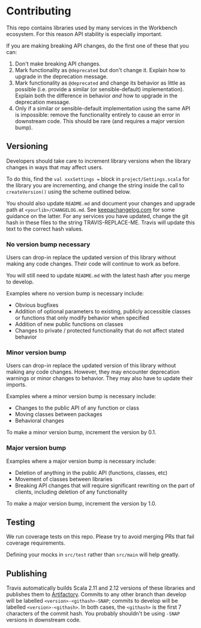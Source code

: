 # Contributing

This repo contains libraries used by many services in the Workbench ecosystem. For this reason API stability is especially important.

If you are making breaking API changes, do the first one of these that you can:

1. Don't make breaking API changes.
2. Mark functionality as `@deprecated` but don't change it. Explain how to upgrade in the deprecation message.
3. Mark functionality as `@deprecated` and change its behavior as little as possible (i.e. provide a similar (or sensible-default) implementation). Explain both the difference in behavior _and_ how to upgrade in the deprecation message.
4. Only if a similar or sensible-default implementation using the same API is impossible: remove the functionality entirely to cause an error in downstream code. This should be rare (and requires a major version bump).

## Versioning

Developers should take care to increment library versions when the library changes in ways that may affect users.

To do this, find the `val xxxSettings =` block in `project/Settings.scala` for the library you are incrementing, and 
change the string inside the call to `createVersion()` using the scheme outlined below.

You should also update `README.md` and document your changes and upgrade path at `<yourlib>/CHANGELOG.md`. See 
[keepachangelog.com](http://keepachangelog.com/) for some guidance on the latter.  For any services you have updated, 
change the git hash in these files to the string TRAVIS-REPLACE-ME.  Travis will update this text to the correct hash values. 

### No version bump necessary

Users can drop-in replace the updated version of this library without making any code changes. Their code will continue to work as before.

You will still need to update `README.md` with the latest hash after you merge to develop.

Examples where no version bump is necessary include:

- Obvious bugfixes
- Addition of optional parameters to existing, publicly accessible classes or functions that only modify behavior when specified
- Addition of new public functions on classes
- Changes to private / protected functionality that do not affect stated behavior

### Minor version bump

Users can drop-in replace the updated version of this library without making any code changes. However, they may encounter deprecation warnings or minor changes to behavior. They may also have to update their imports.

Examples where a minor version bump is necessary include:

- Changes to the public API of any function or class
- Moving classes between packages
- Behavioral changes

To make a minor version bump, increment the version by 0.1.

### Major version bump

Examples where a major version bump is necessary include:

- Deletion of anything in the public API (functions, classes, etc)
- Movement of classes between libraries
- Breaking API changes that will require significant rewriting on the part of clients, including deletion of any functionality

To make a major version bump, increment the version by 1.0.

## Testing

We run coverage tests on this repo. Please try to avoid merging PRs that fail coverage requirements.

Defining your mocks in `src/test` rather than `src/main` will help greatly.

## Publishing

Travis automatically builds Scala 2.11 and 2.12 versions of these libraries and publishes them to [Artifactory](https://broadinstitute.jfrog.io/broadinstitute/webapp/#/artifacts/browse/tree/General/libs-release-local/org/broadinstitute/dsde/workbench/). Commits to any other branch than develop will be labelled `<version>-<githash>-SNAP`; commits to develop will be labelled `<version>-<githash>`. In both cases, the `<githash>` is the first 7 characters of the commit hash. You probably shouldn't be using `-SNAP` versions in downstream code.
